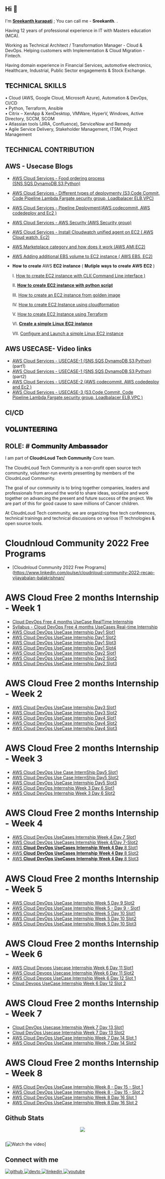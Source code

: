 <!--
**Sreekanthkurapati/sree1786** is a ✨ _special_ ✨ repository because its `README.md` (this file) appears on your GitHub profile.

Here are some ideas to get you started:

- 🔭 I’m currently working on ...
- 🌱 I’m currently learning ...
- 👯 I’m looking to collaborate on ...
- 🤔 I’m looking for help with ...
- 💬 Ask me about ...
- 📫 How to reach me: ...
- 😄 Pronouns: ...
- ⚡ Fun fact: ...
-->

## Hi 👋


I'm **[Sreekanth kurapati](https://www.linkedin.com/in/sreestack/)** ; You can call me - **Sreekanth**. .

Having 12 years of professional experience in IT with Masters education (MCA). 

Working as Technical Architect / Transformation Manager - Cloud & DevOps. Helping customers with Implementation & Cloud Migration - Fintech. 


Having domain experience in Financial Services, automotive electronics, Healthcare,  Industrial, Public Sector engagements & Stock Exchange.


## 𝐓ECHNICAL SKILLS

•	Cloud (AWS, Google Cloud, Microsoft Azure), Automation & DevOps, CI/CD <br />
•	Python, Terraform, Ansible <br />
•	Citrix – XenApp & XenDesktop, VMWare, HyperV, Windows, Active Directory, SCCM, SCOM <br />
•	Atlassian tools (JIRA, Confluence), ServiceNow and Remedy <br />
•      Agile Service Delivery, Stakeholder Management, ITSM, Project Management <br />


## TECHNICAL CONTRIBUTION

## AWS - Usecase Blogs 

- [AWS Cloud Services - Food ordering process (SNS,SQS,DynamoDB,S3,Python)](https://medium.com/cloudnloud/usecase-1-sns-sqs-dynamodb-s3-python-db479ba6aecc)
- [AWS Cloud Services - Different types of deploymenty (S3,Code Commit, Code Pipeline,Lambda,Fargate,security group, Loadbalacer ELB,VPC)](https://medium.com/cloudnloud/usecase-7-deployment-types-hot-deployment-rolling-deployment-blue-green-deployment-31d697b296a2)
- [AWS Cloud Services - Pipeline Deployment(AWS codecommit, AWS codedeploy and Ec2 ) ](https://medium.com/cloudnloud/usecase-6-integration-aws-codecommit-aws-codedeploy-and-ec2-53c0bfd8f553)
  
- [AWS Cloud Services - AWS Security (AWS Security group)](https://medium.com/cloudnloud/security-group-maintain-in-aws-using-of-python-2fb16ee5903f)
- [AWS Cloud Services - Install Cloudwatch unified agent on EC2 ( AWS Cloud watch, Ec2)](https://medium.com/cloudnloud/install-cloudwatch-unified-agent-on-ec2-instance-and-gather-the-logs-a9094c1ff57a)

- [AWS Marketplace category and how does it work (AWS AMI,EC2)](https://medium.com/cloudnloud/what-is-aws-marketplace-category-and-how-does-it-work-7e3c0ff8b22)
- [AWS Adding additional EBS volume to EC2 instance ( AWS EBS, EC2) ](https://medium.com/cloudnloud/adding-additional-ebs-volume-to-ec2-instance-a394d7d80a3a)
- 𝐇𝐨𝐰 𝐭𝐨 𝐜𝐫𝐞𝐚𝐭𝐞 AWS 𝐄𝐂𝟐 𝐢𝐧𝐬𝐭𝐚𝐧𝐜𝐞 ( 𝐌𝐮𝐭𝐢𝐩𝐥𝐞 𝐰𝐚𝐲𝐬 𝐭𝐨 𝐜𝐫𝐞𝐚𝐭𝐞 𝐀𝐖𝐒 𝐄𝐂𝟐 )
  
  	I.  [How to create EC2 instance with CLI( Command Line interface )](https://medium.com/cloudnloud/how-to-create-ec2-instance-with-cli-command-line-interface-bd8c2a7f716d)
  
  	II.  [𝐇𝐨𝐰 𝐭𝐨 𝐜𝐫𝐞𝐚𝐭𝐞 𝐄𝐂𝟐 𝐢𝐧𝐬𝐭𝐚𝐧𝐜𝐞 𝐰𝐢𝐭𝐡 𝐩𝐲𝐭𝐡𝐨𝐧 𝐬𝐜𝐫𝐢𝐩𝐭](https://medium.com/cloudnloud/-dffc39124da2)
  
  	III. [How to create an EC2 instance from golden image](https://medium.com/cloudnloud/how-to-create-an-ec2-instance-from-golden-image-d372da1e242a)

   	IV.  [How to create EC2 Instance using cloudformation](https://medium.com/cloudnloud/how-to-create-ec2-instance-using-cloudformation-1463a792878c)

  	V.  [How to create EC2 Instance using Terraform ](https://medium.com/cloudnloud/how-to-create-ec2-instance-using-terraform-77a19b8edea7)

  	VI.  [𝐂𝐫𝐞𝐚𝐭𝐞 𝐚 𝐬𝐢𝐦𝐩𝐥𝐞 𝐋𝐢𝐧𝐮𝐱 𝐄𝐂𝟐 𝐢𝐧𝐬𝐭𝐚𝐧𝐜𝐞](https://medium.com/cloudnloud/-67754b4e6592)

  	VII.  [Configure and Launch a simple Linux EC2 instance](https://medium.com/@sreekanthkurapati/configure-and-launch-a-simple-linux-ec2-instance-2d6bb74c6c61)


## AWS USECASE- Video links

- [AWS Cloud Services - USECASE-1  (SNS,SQS,DynamoDB,S3,Python)](https://youtu.be/odKhlh8TkTE) (part1)
- [AWS Cloud Services - USECASE-1  (SNS,SQS,DynamoDB,S3,Python)](https://youtu.be/1Myp7UxxhI4) (part2)
- [AWS Cloud Services - USECASE-2 (AWS codecommit, AWS codedeploy and Ec2 )](https://youtu.be/86Y8rp6xjtA )
- [AWS Cloud Services - USECASE-3 (S3,Code Commit, Code Pipeline,Lambda,Fargate,security group, Loadbalacer ELB,VPC )](https://youtu.be/Zrw-8NETiW8)

## CI/CD  
 
## 𝐕𝐎𝐋𝐔𝐍𝐓𝐄𝐄𝐑𝐈𝐍𝐆


## ROLE: # 𝐂𝐨𝐦𝐦𝐮𝐧𝐢𝐭𝐲 𝐀𝐦𝐛𝐚𝐬𝐬𝐚𝐝𝐨𝐫

<P>
I am part of 𝐂𝐥𝐨𝐮𝐝𝐧𝐋𝐨𝐮𝐝 𝐓𝐞𝐜𝐡 𝐂𝐨𝐦𝐦𝐮𝐧𝐢𝐭𝐲 Core team.

The CloudnLoud Tech Community is a non-profit open source tech community, volunteer-run events presenting by members of the CloudnLoud Community.

The goal of our community is to bring together companies, leaders and professionals from around the world to share ideas, socialize and work together on advancing the present and future success of the project. We are part of this for good cause to save millions of Cancer children.

At CloudnLoud Tech community, we are organizing free tech conferences, technical trainings and technical discussions on various IT technologies & open source tools.

</p>

# Cloudnloud Community 2022 Free Programs

- [Cloudnloud Community 2022 Free Programs](https://www.linkedin.com/pulse/cloudnloud-community-2022-recap-vijayabalan-balakrishnan/

# AWS Cloud Free 2 months Internship - Week 1

- [Cloud DevOps Free 4 months UseCase RealTime Internship](https://youtu.be/V-2ME9qCGIk)
- [Syllabus - Cloud DevOps Free 4 months UseCases Real-time Internship](https://youtu.be/8PsJG53-D6U)
- [AWS Cloud DevOps UseCase Internship Day1 Slot1](https://youtu.be/POfrtFFNq3Y)
- [AWS Cloud DevOps UseCase Internship Day1 Slot2](https://youtu.be/0IXpnDOR81M)
- [AWS Cloud DevOps UseCase Internship Day1 Slot3](https://youtu.be/aHobd28K9eo)
- [AWS Cloud DevOps UseCase Internship Day1 Slot4](https://youtu.be/O_kWJgQbh8U)
- [AWS Cloud DevOps UseCase Internship Day2 Slot1](https://youtu.be/IWC9Pw-AKfw)
- [AWS Cloud DevOps UseCase Internship Day2 Slot2](https://youtu.be/bxZ_7l1tuA4)
- [AWS Cloud DevOps UseCase Internship Day2 Slot3](https://youtu.be/wcACvI70SYk)


# AWS Cloud Free 2 months Internship - Week 2

- [AWS Cloud DevOps UseCase Internship Day3 Slot1](https://youtu.be/S6jyaTq6PWo)
- [AWS Cloud DevOps UseCase Internship Day3 Slot2](https://youtu.be/w9CrsuZ0cP8)
- [AWS Cloud DevOps UseCase Internship Day4 Slot1](https://youtu.be/cnRzm_MlM5g)
- [AWS Cloud DevOps UseCase Internship Day4 Slot2](https://youtu.be/VOpHbf-JPdw)
- [AWS Cloud DevOps UseCase Internship Day4 Slot3](https://youtu.be/TfCfTI_LH9o)

# AWS Cloud Free 2 months Internship - Week 3


- [AWS Cloud DevOps Use Case InternShip Day5 Slot1](https://youtu.be/pvIgAj3XSag)
- [AWS Cloud DevOps Use Case InternShip Day5 Slot2](https://youtu.be/zXxFQZ-xwdA)
- [AWS Cloud DevOps UseCase Internship Day5 Slot3](https://youtu.be/WBn_xOmT4xc)
- [AWS Cloud DevOps Internship Week 3 Day 6 Slot1](https://youtu.be/RNl-gXDrCoU)
- [AWS Cloud DevOps Internship Week 3 Day 6 Slot2](https://youtu.be/8Q9ftmHx1aA)

# AWS Cloud Free 2 months Internship - Week 4

- [AWS Cloud DevOps UseCases Internship Week 4 Day 7 Slot1](https://youtu.be/0S_rqkVfNTc)
- [AWS Cloud DevOps UseCases Internship Week 4/Day 7-Slot2](https://youtu.be/EBi89LuXhLc)
- [AWS 𝐂𝐥𝐨𝐮𝐝 𝐃𝐞𝐯𝐎𝐩𝐬 𝐔𝐬𝐞𝐂𝐚𝐬𝐞𝐬 𝐈𝐧𝐭𝐞𝐫𝐧𝐬𝐡𝐢𝐩 𝐖𝐞𝐞𝐤 𝟒 𝐃𝐚𝐲 8 Slot1](https://youtu.be/n4IlrolvkCA)
- [AWS 𝐂𝐥𝐨𝐮𝐝 𝐃𝐞𝐯𝐎𝐩𝐬 𝐔𝐬𝐞𝐂𝐚𝐬𝐞𝐬 𝐈𝐧𝐭𝐞𝐫𝐧𝐬𝐡𝐢𝐩 𝐖𝐞𝐞𝐤 𝟒 𝐃𝐚𝐲 8 Slot2](https://youtu.be/VbGey_cjBPI)
- [AWS 𝐂𝐥𝐨𝐮𝐝 𝐃𝐞𝐯𝐎𝐩𝐬 𝐔𝐬𝐞𝐂𝐚𝐬𝐞𝐬 𝐈𝐧𝐭𝐞𝐫𝐧𝐬𝐡𝐢𝐩 𝐖𝐞𝐞𝐤 𝟒 𝐃𝐚𝐲 8 Slot3](https://youtu.be/ExzBULc8Oqg)

# AWS Cloud Free 2 months Internship - Week 5

- [AWS Cloud DevOps UseCase Internship Week 5 Day 9 Slot2](https://youtu.be/LR83GLZhsH4)
- [AWS Cloud DevOps UseCase Internship Week 5 - Day 9 - Slot1](https://youtu.be/p2ntu-VHnBI)
- [AWS Cloud DevOps UseCase Internship Week 5 Day 10 Slot1](https://youtu.be/t0KTVWfBlpg)
- [AWS Cloud DevOps UseCase Internship Week 5 Day 10 Slot2](https://youtu.be/xL57lnOWK7Y)
- [AWS Cloud DevOps UseCase Internship Week 5 Day 10 Slot3](https://youtu.be/6GlXJn41d3A)

# AWS Cloud Free 2 months Internship - Week 6

- [AWS Cloud Devops Usecase Internship Week 6 Day 11 Slot1](https://youtu.be/fBJEz4LxAdg)
- [AWS Cloud Devops Usecase Internship Week 6 Day 11 Slot2](https://youtu.be/tLwZUKuS7Z0)
- [AWS Cloud Devops UseCase Internship Week 6 Day 12 Slot 1](https://youtu.be/n5aFlLMpTYg)
- [Cloud Devops UseCase Internship Week 6 Day 12 Slot 2](https://youtu.be/fXWsBhGA8rw)

# AWS Cloud Free 2 months Internship - Week 7

- [Cloud DevOps Usecase Internship Week 7 Day 13 Slot1](https://youtu.be/vo4X-IKkwwU)
- [Cloud DevOps Usecase Internship Week 7 Day 13 Slot2](https://youtu.be/L2ZUF6e2bJ4)
- [AWS Cloud DevOps UseCase Internship Week 7 Day 14 Slot 1](https://youtu.be/Tcg-Vx9NPyo)
- [AWS Cloud DevOps UseCase Internship Week 7 Day 14 Slot2](https://youtu.be/D0N1TGC7g6g)

# AWS Cloud Free 2 months Internship - Week 8

- [AWS Cloud DevOps UseCase Internship Week 8 - Day 15 - Slot 1](https://youtu.be/dy1W4VQuDEI)
- [AWS Cloud DevOps UseCase Internship Week 8 - Day 15 - Slot 2](https://youtu.be/sZtKLSAIw28)
- [AWS Cloud DevOps UseCase Internship Week 8 Day 16 Slot 1](https://youtu.be/ZHuvfk6VOZs)
- [AWS Cloud DevOps UseCase Internship Week 8 Day 16 Slot 2](https://youtu.be/KlVfpKrFChM)

## Github Stats  
<div align="center"><img src="https://github-readme-stats.vercel.app/api?username=sree1786&show_icons=true&count_private=true&hide_border=true" align="center" /></div>  

<br/>


[![Watch the video](sreekanth.png)]
## Connect with me  


<a href="https://github.com/sree1786" target="_blank">
<img src=https://img.shields.io/badge/github-%2324292e.svg?&style=for-the-badge&logo=github&logoColor=white alt=github style="margin-bottom: 5px;" />
</a>
<a href="https://medium.com/@sreekanthkurapati" target="_blank">
<img src=https://img.shields.io/badge/medium.com-%2308090A.svg?&style=for-the-badge&logo=medium.com&logoColor=white alt=devto style="margin-bottom: 5px;" />
</a>
<a href="https://www.linkedin.com/in/sreestack/" target="_blank">
<img src=https://img.shields.io/badge/linkedin-%231E77B5.svg?&style=for-the-badge&logo=linkedin&logoColor=white alt=linkedin style="margin-bottom: 5px;" />
</a>
<a href="https://www.youtube.com/user/cloudnloud" target="_blank">
<img src=https://img.shields.io/badge/youtube-%23EE4831.svg?&style=for-the-badge&logo=youtube&logoColor=white alt=youtube style="margin-bottom: 5px;" />
</a> 






<!--
 <p align="left"> 
  
  <img src="https://profile-counter.glitch.me/sree1786/count.svg" />
	
</p>

-->

<!--

<p align="center"> 
  Visitor count<br>
  <img src="https://profile-counter.glitch.me/sree1786/count.svg" />
</p>
           
  -->    
  


<!-- hitwebcounter Code START              


<p>
<img src="https://hitwebcounter.com/counter/counter.php?page=7979204&style=0002&nbdigits=9&type=page&initCount=10000"/>   

</p>

    -->    



<!-- 

<p align="left"> <img src="https://komarev.com/ghpvc/?username=sree1786&label=Views&color=blue&style=plastic" alt="sree1786" /> </p>

  --> 
